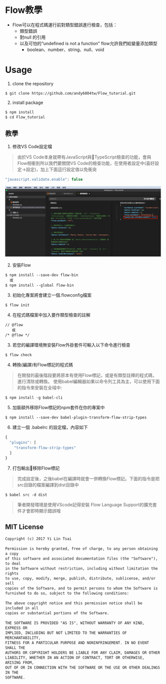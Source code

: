 # Flow教學
- Flow可以在程式碼運行前對類型錯誤進行檢查，包括：
  - 類型錯誤
  - 對null 的引用
  - 以及可怕的“undefined is not a function” flow允許我們給變量添加類型
    - boolean、number、string、null、void

# Usage
1. clone the repository
```
$ git clone https://github.com/andy6804tw/Flow_tutorial.git
```
2. install package
```
$ npm install
$ cd Flow_tutorial
```

## 教學
1. 修改VS Code設定檔
> 由於VS Code本身就帶有JavaScript與TypeScript檢查的功能，會與Flow相衝到所以我們要關閉VS Code的檢查功能，在使用者設定中(喜好設定->設定)，加上下面這行設定值以免衝突
```js
"javascript.validate.enable": false
```
<img src='./ScreenShot/img01.png'>
  
2. 安裝Flow
```
$ npm install --save-dev flow-bin  
  或
$ npm install --global flow-bin
```
3. 初始化專案將會建立一個.flowconfig檔案
```
$ flow init
```
4. 在程式碼檔案中加入要作類型檢查的註解
```
// @flow
   或
/* @flow */
```
3. 若您的編譯環境無安裝Flow外掛套件可輸入以下命令進行檢查
```
$ flow check
```
4. 轉換(編譯)有Flow標記的程式碼
> 在開發的最後階段要將原本有使用Flow標記，或是有類型註釋的程式碼，進行清除或轉換。
使用babel編輯器如果以命令列工具為主，可以使用下面的指令來安裝在全域中:
```
$ npm install -g babel-cli
```
5. 加裝額外移除Flow標記的npm套件在你的專案中
```
$ npm install --save-dev babel-plugin-transform-flow-strip-types
```
6. 建立一個 .babelrc 的設定檔，內容如下
```js
{
  "plugins": [
    "transform-flow-strip-types"
  ]
}
```
7. 打包輸出移除Flow標記
> 完成設定後，之後babel在編譯時就會一併轉換Flow標記。下面的指令是把src目錄的檔案編譯到dist目錄中
```
$ babel src -d dist
```
> 筆者開發環境是使用VScode記得安裝 Flow Language Support的擴充套件才會即時顯示錯誤哦

## MIT License
```
Copyright (c) 2017 Yi Lin Tsai 

Permission is hereby granted, free of charge, to any person obtaining a copy
of this software and associated documentation files (the "Software"), to deal
in the Software without restriction, including without limitation the rights
to use, copy, modify, merge, publish, distribute, sublicense, and/or sell
copies of the Software, and to permit persons to whom the Software is
furnished to do so, subject to the following conditions:

The above copyright notice and this permission notice shall be included in all
copies or substantial portions of the Software.

THE SOFTWARE IS PROVIDED "AS IS", WITHOUT WARRANTY OF ANY KIND, EXPRESS OR
IMPLIED, INCLUDING BUT NOT LIMITED TO THE WARRANTIES OF MERCHANTABILITY,
FITNESS FOR A PARTICULAR PURPOSE AND NONINFRINGEMENT. IN NO EVENT SHALL THE
AUTHORS OR COPYRIGHT HOLDERS BE LIABLE FOR ANY CLAIM, DAMAGES OR OTHER
LIABILITY, WHETHER IN AN ACTION OF CONTRACT, TORT OR OTHERWISE, ARISING FROM,
OUT OF OR IN CONNECTION WITH THE SOFTWARE OR THE USE OR OTHER DEALINGS IN THE
SOFTWARE.
```

